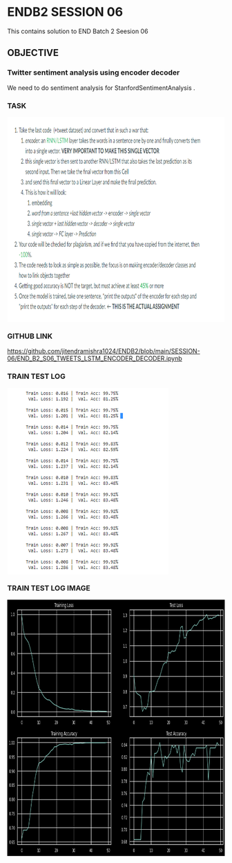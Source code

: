 # ENDB2 SESSION 06

This contains solution to END Batch 2 Seesion 06

## OBJECTIVE 



### Twitter sentiment analysis using encoder decoder

We need to do sentiment analysis for StanfordSentimentAnalysis  .


### TASK 

<a href="url"><img src="https://github.com/jitendramishra1024/ENDB2/blob/main/SESSION-06/images/TASK.PNG" align="center" height="474" width="840" ></a>


### GITHUB LINK 

https://github.com/jitendramishra1024/ENDB2/blob/main/SESSION-06/END_B2_S06_TWEETS_LSTM_ENCODER_DECODER.ipynb



### TRAIN TEST LOG 

<a href="url"><img src="https://github.com/jitendramishra1024/ENDB2/blob/main/SESSION-06/images/TRAIN_TEST_LOG.PNG" align="center" height="431" width="374" ></a>


### TRAIN TEST LOG IMAGE 

<a href="url"><img src="https://github.com/jitendramishra1024/ENDB2/blob/main/SESSION-06/images/TRAIN_TEST_ACC_IMG.png" align="center" height="593" width="885" ></a>





